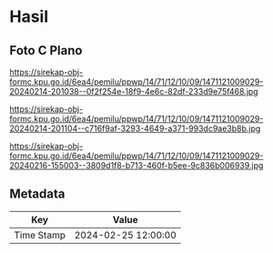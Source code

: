# Hasil

## Foto C Plano

https://sirekap-obj-formc.kpu.go.id/6ea4/pemilu/ppwp/14/71/12/10/09/1471121009029-20240214-201038--0f2f254e-18f9-4e6c-82df-233d9e75f468.jpg

https://sirekap-obj-formc.kpu.go.id/6ea4/pemilu/ppwp/14/71/12/10/09/1471121009029-20240214-201104--c716f9af-3293-4649-a371-993dc9ae3b8b.jpg

https://sirekap-obj-formc.kpu.go.id/6ea4/pemilu/ppwp/14/71/12/10/09/1471121009029-20240216-155003--3809d1f8-b713-460f-b5ee-9c836b006939.jpg


## Metadata

| Key        | Value               |
| ---------- | ------------------- |
| Time Stamp | 2024-02-25 12:00:00 |



